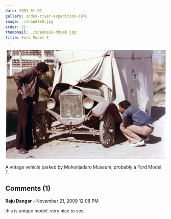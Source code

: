 ```yaml
---
date: 2003-01-01
gallery: indus-river-expedition-1978
image: ./scan0168.jpg
order: 31
thumbnail: ./scan0168-thumb.jpg
title: Ford Model T
---
```


![Ford Model T](./scan0168.jpg)

A vntage vehicle parked by Mohenjadaro Museum, probably a Ford Model T.

<div id="comments">

## Comments (1)

<div id="comment">

**Raju Dangar** - November 21, 2009 12:08 PM

this is unique model. very nice to see.

</div>

</div>
